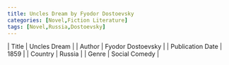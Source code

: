 ```yaml
---
title: Uncles Dream by Fyodor Dostoevsky
categories: [Novel,Fiction Literature]
tags: [Novel,Russia,Dostoevsky]
---     
```

| Title | Uncles Dream  |
| Author |  Fyodor Dostoevsky  |
| Publication Date | 1859   |
| Country | Russia |
| Genre | Social Comedy  |
        